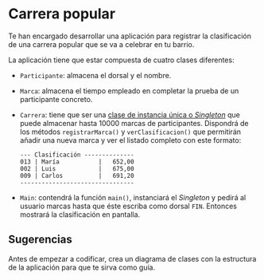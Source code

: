 # Carrera popular

Te han encargado desarrollar una aplicación para registrar la clasificación de una carrera popular que se va a celebrar en tu barrio.

La aplicación tiene que estar compuesta de cuatro clases diferentes:

- `Participante`: almacena el dorsal y el nombre.
- `Marca`: almacena el tiempo empleado en completar la prueba de un participante concreto.
- `Carrera`: tiene que ser una [clase de instancia única o _Singleton_](https://es.wikipedia.org/wiki/Singleton) que puede almacenar hasta 10000 marcas de participantes. Dispondrá de los métodos `registrarMarca()` y `verClasificacion()` que permitirán añadir una nueva marca y ver el listado completo con este formato: 

    ```text
    --- Clasificación --------------
    013 | María           |   652,00
    002 | Luis            |   675,00
    009 | Carlos          |   691,20
    --------------------------------
    ```

- `Main`: contendrá la función `main()`, instanciará el _Singleton_ y pedirá al usuario marcas hasta que éste escriba como dorsal `FIN`. Entonces mostrará la clasificación en pantalla.

## Sugerencias

Antes de empezar a codificar, crea un diagrama de clases con la estructura de la aplicación para que te sirva como guía.
